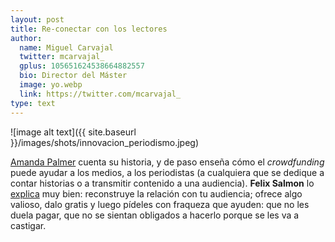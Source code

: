 ```yaml
---
layout: post
title: Re-conectar con los lectores
author:
  name: Miguel Carvajal
  twitter: mcarvajal_
  gplus: 105651624538664882557 
  bio: Director del Máster
  image: yo.webp
  link: https://twitter.com/mcarvajal_
type: text
---
```

![image alt text]({{ site.baseurl }}/images/shots/innovacion_periodismo.jpeg)

[Amanda Palmer](http://www.ted.com/talks/amanda_palmer_the_art_of_asking.html?embed=true) cuenta su historia, y de paso enseña cómo el _crowdfunding_ puede ayudar a los medios, a los periodistas (a cualquiera que se dedique a contar historias o a transmitir contenido a una audiencia). **Felix Salmon** lo [explica](http://reut.rs/14si8C4 "Content economics, part 2: payments") muy bien: reconstruye la relación con tu audiencia; ofrece algo valioso, dalo gratis y luego pídeles con fraqueza que ayuden: que no les duela pagar, que no se sientan obligados a hacerlo porque se les va a castigar.
